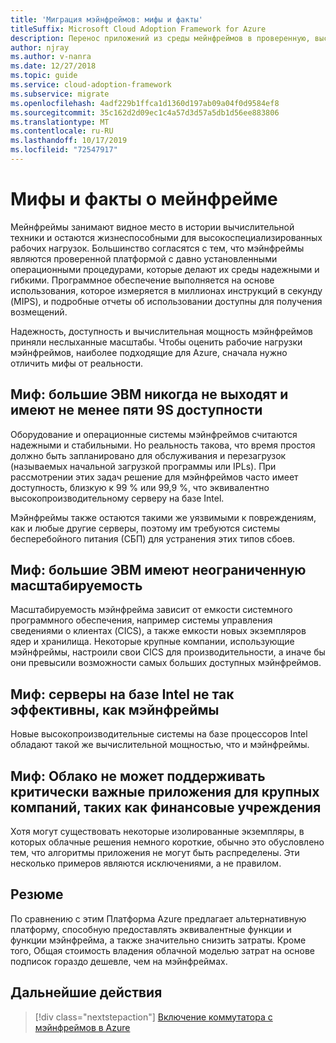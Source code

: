 ```yaml
---
title: 'Миграция мэйнфреймов: мифы и факты'
titleSuffix: Microsoft Cloud Adoption Framework for Azure
description: Перенос приложений из среды мейнфреймов в проверенную, высокодоступную и масштабируемую инфраструктуру Azure с поддержкой систем, которые сейчас работают на мейнфреймах.
author: njray
ms.author: v-nanra
ms.date: 12/27/2018
ms.topic: guide
ms.service: cloud-adoption-framework
ms.subservice: migrate
ms.openlocfilehash: 4adf229b1ffca1d1360d197ab09a04f0d9584ef8
ms.sourcegitcommit: 35c162d2d09ec1c4a57d3d57a5db1d56ee883806
ms.translationtype: MT
ms.contentlocale: ru-RU
ms.lasthandoff: 10/17/2019
ms.locfileid: "72547917"
---
```

# <a name="mainframe-myths-and-facts"></a>Мифы и факты о мейнфрейме

Мейнфреймы занимают видное место в истории вычислительной техники и остаются жизнеспособными для высокоспециализированных рабочих нагрузок. Большинство согласятся с тем, что мэйнфреймы являются проверенной платформой с давно установленными операционными процедурами, которые делают их среды надежными и гибкими. Программное обеспечение выполняется на основе использования, которое измеряется в миллионах инструкций в секунду (MIPS), и подробные отчеты об использовании доступны для получения возмещений.

Надежность, доступность и вычислительная мощность мэйнфреймов приняли неслыханные масштабы. Чтобы оценить рабочие нагрузки мэйнфреймов, наиболее подходящие для Azure, сначала нужно отличить мифы от реальности.

## <a name="myth-mainframes-never-go-down-and-have-a-minimum-of-five-9s-of-availability"></a>Миф: большие ЭВМ никогда не выходят и имеют не менее пяти 9S доступности

Оборудование и операционные системы мэйнфреймов считаются надежными и стабильными. Но реальность такова, что время простоя должно быть запланировано для обслуживания и перезагрузок (называемых начальной загрузкой программы или IPLs). При рассмотрении этих задач решение для мэйнфреймов часто имеет доступность, близкую к 99 % или 99,9 %, что эквивалентно высокопроизводительному серверу на базе Intel.

Мэйнфреймы также остаются такими же уязвимыми к повреждениям, как и любые другие серверы, поэтому им требуются системы бесперебойного питания (СБП) для устранения этих типов сбоев.

## <a name="myth-mainframes-have-limitless-scalability"></a>Миф: большие ЭВМ имеют неограниченную масштабируемость

Масштабируемость мэйнфрейма зависит от емкости системного программного обеспечения, например системы управления сведениями о клиентах (CICS), а также емкости новых экземпляров ядер и хранилища. Некоторые крупные компании, использующие мэйнфреймы, настроили свои CICS для производительности, а иначе бы они превысили возможности самых больших доступных мэйнфреймов.

## <a name="myth-intel-based-servers-are-not-as-powerful-as-mainframes"></a>Миф: серверы на базе Intel не так эффективны, как мэйнфреймы

Новые высокопроизводительные системы на базе процессоров Intel обладают такой же вычислительной мощностью, что и мэйнфреймы.

## <a name="myth-the-cloud-cant-accommodate-mission-critical-applications-for-large-companies-such-as-financial-institutions"></a>Миф: Облако не может поддерживать критически важные приложения для крупных компаний, таких как финансовые учреждения

Хотя могут существовать некоторые изолированные экземпляры, в которых облачные решения немного короткие, обычно это обусловлено тем, что алгоритмы приложения не могут быть распределены. Эти несколько примеров являются исключениями, а не правилом.

## <a name="summary"></a>Резюме

По сравнению с этим Платформа Azure предлагает альтернативную платформу, способную предоставлять эквивалентные функции и функции мэйнфрейма, а также значительно снизить затраты. Кроме того, Общая стоимость владения облачной моделью затрат на основе подписок гораздо дешевле, чем на мэйнфреймах.

## <a name="next-steps"></a>Дальнейшие действия

> [!div class="nextstepaction"]
> [Включение коммутатора с мэйнфреймов в Azure](./migration-strategies.md)
